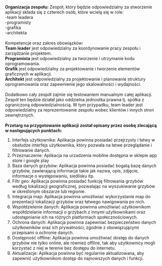 <b>Organizacja zespołu:</b> 
Zespół, który będzie odpowiedzialny za stworzenie aplikacji składa się z czterech osób, które wcielą się w role: <br>
-team leadera <br>
-programisty<br>
-grafika<br>
-architekta 
<br><br>
Kompetencje oraz zakres obowiązków:
<br>
<b>Team leader</b> jest odpowiedzialny za koordynowanie pracy zespołu i zarządzanie projektem.<br>
<b>Programista</b> jest odpowiedzialny za tworzenie i utrzymanie kodu oprogramowania. <br>
<b>Grafik</b> jest odpowiedzialny za projektowanie i tworzenie elementów graficznych w aplikacji. <br>
<b>Architekt</b> jest odpowiedzialny za projektowanie i planowanie struktury oprogramowania oraz zapewnienie jego skalowalności i wydajności.<br>
<br>
Dodatkowo cały zespół zajmie się testowaniem manualnym całej aplikacji.
<br>
Zespół ten będzie działał jako oddzielna jednostka prawna tj. spółka z ograniczoną odpowiedzialnością. W tym przypadku, team leader jest odpowiedzialny za reprezentowanie zespołu wobec klientów i innych stron zewnętrznych.
<br>
<br>
<b>Przetarg na przygotowanie aplikacji został opisany przez osobę zlecającą w następujących punktach:</b>
<br>
1. Interfejs użytkownika: Aplikacja powinna posiadać przejrzysty i łatwy w obsłudze interfejs użytkownika, który pozwala na łatwe przeglądanie i filtrowanie danych.<br>
2. Przeznaczenie: Aplikacja na urzadzenia mobilne dostępna w sklepie app store i google play<br>
3. Baza danych grzybów: Aplikacja powinna posiadać bogatą bazę danych grzybów, zawierającą informacje takie jak nazwa, opis, zdjęcie, informacje o występowaniu, siedlisku itp.<br>
4. Filtr geo: Aplikacja powinna posiadać funkcję filtrowania grzybów według lokalizacji geograficznej, pozwalając na wyszukiwanie grzybów w określonym obszarze lub regionie.<br>
5. Integracja map: Aplikacja powinna umożliwiać wykorzystanie map do prezentacji lokalizacji grzybów oraz łatwego nawigowania po nich.<br>
6. Współdzielenie danych: Aplikacja powinna umożliwiać użytkownikom współdzielanie informacji o grzybach z innymi użytkownikami oraz udostępnianie ich na różnych platformach społecznościowych.<br>
7. Ochrona danych: Aplikacja powinna zapewniać bezpieczeństwo danych użytkowników oraz ich prywatności, zgodnie z obowiązującymi przepisami o ochronie danych.<br>
8. Dostępność offline: Aplikacja powinna umożliwiać dostęp do danych grzybów nie tylko online, ale również offline, tak aby użytkownicy mogli korzystać z niej w terenie bez dostępu do internetu.<br>
9. Aktualizacje: Aplikacja powinna być regularnie aktualizowana, aby zapewnić użytkownikom dostęp do najnowszych danych i funkcji.<br>

